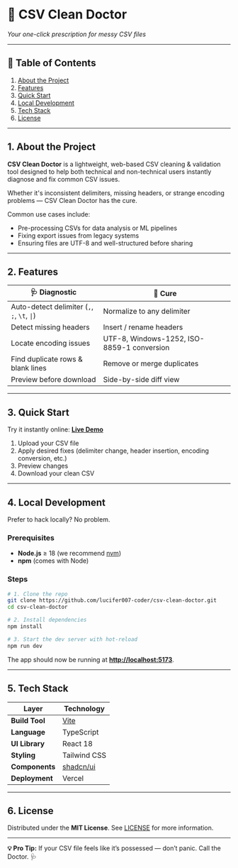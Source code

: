 # 📄 CSV Clean Doctor  
*Your one-click prescription for messy CSV files*  

---

## 🧭 Table of Contents
1. [About the Project](#about-the-project)  
2. [Features](#features)  
3. [Quick Start](#quick-start)  
4. [Local Development](#local-development)  
5. [Tech Stack](#tech-stack)  
6. [License](#license)  

---

## 1. About the Project
**CSV Clean Doctor** is a lightweight, web-based CSV cleaning & validation tool designed to help both technical and non-technical users instantly diagnose and fix common CSV issues.  

Whether it's inconsistent delimiters, missing headers, or strange encoding problems — CSV Clean Doctor has the cure.  

Common use cases include:
- Pre-processing CSVs for data analysis or ML pipelines
- Fixing export issues from legacy systems
- Ensuring files are UTF-8 and well-structured before sharing  

---

## 2. Features
| 🩺 Diagnostic | 💊 Cure |
|--------------|---------|
| Auto-detect delimiter (`,`, `;`, `\t`, `\|`) | Normalize to any delimiter |
| Detect missing headers | Insert / rename headers |
| Locate encoding issues | UTF-8, Windows-1252, ISO-8859-1 conversion |
| Find duplicate rows & blank lines | Remove or merge duplicates |
| Preview before download | Side-by-side diff view |

---

## 3. Quick Start
Try it instantly online: **[Live Demo](https://csv-clean-doctor.vercel.app)**  
1. Upload your CSV file  
2. Apply desired fixes (delimiter change, header insertion, encoding conversion, etc.)  
3. Preview changes  
4. Download your clean CSV  

---

## 4. Local Development
Prefer to hack locally? No problem.  

### Prerequisites
- **Node.js** ≥ 18 (we recommend [nvm](https://github.com/nvm-sh/nvm))  
- **npm** (comes with Node)  

### Steps
```bash
# 1. Clone the repo
git clone https://github.com/lucifer007-coder/csv-clean-doctor.git
cd csv-clean-doctor

# 2. Install dependencies
npm install

# 3. Start the dev server with hot-reload
npm run dev
````

The app should now be running at **[http://localhost:5173](http://localhost:5173)**.

---

## 5. Tech Stack

| Layer          | Technology                         |
| -------------- | ---------------------------------- |
| **Build Tool** | [Vite](https://vitejs.dev)         |
| **Language**   | TypeScript                         |
| **UI Library** | React 18                           |
| **Styling**    | Tailwind CSS                       |
| **Components** | [shadcn/ui](https://ui.shadcn.com) |
| **Deployment** | Vercel                             |

---
## 6. License

Distributed under the **MIT License**. See [LICENSE](LICENSE) for more information.

---

**💡 Pro Tip:** If your CSV file feels like it’s possessed — don’t panic. Call the Doctor. 🩺
